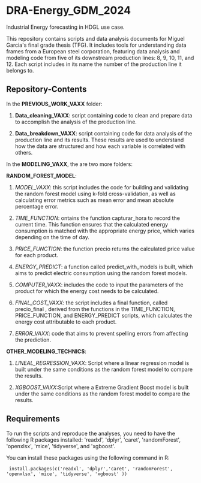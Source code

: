 # DRA-Energy_GDM_2024
Industrial Energy forecasting in HDGL use case.

This repository contains scripts and data analysis documents for Miguel Garcia's final grade thesis (TFG). It includes tools for understanding data frames from a European steel corporation, featuring data analysis and modeling code from five of its downstream production lines: 8, 9, 10, 11, and 12. Each script includes in its name the number of the production line it belongs to.
 

## Repository-Contents
In the **PREVIOUS_WORK_VAXX** folder:

  1. **Data_cleaning_VAXX**: script containing code to clean and prepare data to accomplish the analysis of the production line.
  
  2. **Data_breakdown_VAXX**: script containing code for data analysis of the production line and its results. These results are used to understand how the data are structured and how each variable is correlated with others.

In the **MODELING_VAXX**, the are two more folders:

 **RANDOM_FOREST_MODEL**:

  1. *MODEL_VAXX*: this script includes the code for building and validating the random forest model using k-fold cross-validation, as well as calculating error metrics such as mean error and mean absolute percentage error.

  2. *TIME_FUNCTION*: ontains the function capturar_hora to record the current time. This function ensures that the calculated energy consumption is matched with the appropriate energy price, which varies depending on the time of day.

  3. *PRICE_FUNCTION*: the function precio returns the calculated price value for each product.

  4. *ENERGY_PREDICT*: a function called predict_with_models is built, which aims to predict electric consumption using the random forest models.

  5. *COMPUTER_VAXX*:  includes the code to input the parameters of the product for which the energy cost needs to be calculated.

  6. *FINAL_COST_VAXX*: the script includes a final function, called precio_final , derived from the functions in the TIME_FUNCTION, PRICE_FUNCTION, and ENERGY_PREDICT scripts, which calculates the energy cost attributable to each product.

  7. *ERROR_VAXX*: code that aims to prevent spelling errors from affecting the prediction.

 **OTHER_MODELING_TECHNICS**:

  1. *LINEAL_REGRESSION_VAXX*: Script where a linear regression model is built under the same conditions as the random forest model to compare the results.

  2. *XGBOOST_VAXX*:Script where a Extreme Gradient Boost model is built under the same conditions as the random forest model to compare the results.

## Requirements
To run the scripts and reproduce the analyses, you need to have the following R packages installed: 'readxl', 'dplyr', 'caret', 'randomForest', 'openxlsx', 'mice', 'tidyverse', and 'xgboost'.

You can install these packages using the following command in R:

     install.packages(c('readxl', 'dplyr','caret', 'randomForest', 'openxlsx', 'mice', 'tidyverse', 'xgboost' ))


  

